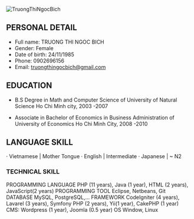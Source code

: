 ![TruongThiNgocBich](https://avatars3.githubusercontent.com/u/7008161?s=160&u=5da8fb9434ade13186133b9f2778898d7e61981f&v=4)


## PERSONAL DETAIL
- Full name: TRUONG THI NGOC BICH
- Gender: Female
- Date of birth: 24/11/1985
- Phone: 0902696156
- Email: truongthingocbich@gmail.com

## EDUCATION
-	B.S Degree in Math and Computer Science of University of Natural Science Ho Chi Minh city, 2003 -2007 

-	Associate in Bachelor of Economics in Business Administration of University of Economics Ho Chi Minh City, 2008 -2010 

## LANGUAGE SKILL
· Vietnamese | Mother Tongue 
· English | Intermediate 
· Japanese | ~ N2 

### TECHNICAL SKILL
PROGRAMMING LANGUAGE 	PHP (11 years), Java (1 year), HTML (2 years), JavaScript(2 years) 
PROGRAMMING TOOL 	Eclipse, Netbeans, Git 
DATABASE 	MySQL, PostgreSQL,… 
FRAMEWORK 	CodeIgniter (4 years), Lavarel (3 years), Symfony PHP (2 years), Yii(1 year), CakePHP (1 year) 
CMS: Wordpress (1 year), Joomla (0.5 year) 
OS 	Window, Linux 


 
